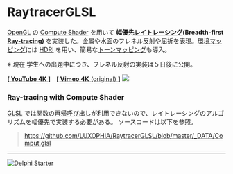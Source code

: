 # RaytracerGLSL

[OpenGL](https://ja.wikipedia.org/wiki/OpenGL) の [Compute Shader](https://www.khronos.org/opengl/wiki/Compute_Shader) を用いて **幅優先[レイトレーシング](https://ja.wikipedia.org/wiki/レイトレーシング)(Breadth-first [Ray-tracing](https://en.wikipedia.org/wiki/Ray_tracing_(graphics)))** を実装した。金属や水面のフレネル反射や屈折を表現。[環境マッピング](https://ja.wikipedia.org/wiki/環境マッピング)には [HDRI](https://ja.wikipedia.org/wiki/ハイダイナミックレンジイメージ) を用い、簡易な[トーンマッピング](https://en.wikipedia.org/wiki/Tone_mapping)も導入。

※ 現在 学生への出題中につき、フレネル反射の実装は５日後に公開。

[**[ YouTube 4K ]**](https://youtu.be/NjPYuC4lKfo)　[**[ Vimeo 4K** (original) **]**](https://vimeo.com/270096538)
[![](https://github.com/LUXOPHIA/Raytracer_OpenGL/raw/master/--------/_SCREENSHOT/RaytracerGLSL.png)](https://youtu.be/NjPYuC4lKfo)

### Ray-tracing with Compute Shader
[GLSL](https://ja.wikipedia.org/wiki/GLSL) では関数の[再帰呼び出し](https://ja.wikipedia.org/wiki/再帰#再帰呼出し)が利用できないので、レイトレーシングのアルゴリズムを幅優先で実装する必要がある。
ソースコードは以下を参照。
> https://github.com/LUXOPHIA/RaytracerGLSL/blob/master/_DATA/Comput.glsl


----

[![Delphi Starter](http://img.en25.com/EloquaImages/clients/Embarcadero/%7B063f1eec-64a6-4c19-840f-9b59d407c914%7D_dx-starter-bn159.png)](https://www.embarcadero.com/jp/products/delphi/starter)
